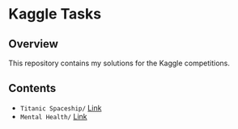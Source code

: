 # Kaggle Tasks

## Overview
This repository contains my solutions for the Kaggle competitions.

## Contents
- `Titanic Spaceship/` [Link](https://github.com/Omer-Z/Kaggle_Tasks/tree/master/Titanic_Spaceship)
- `Mental Health/` [Link](https://github.com/Omer-Z/Kaggle_Tasks/tree/master/Mental_Health)

